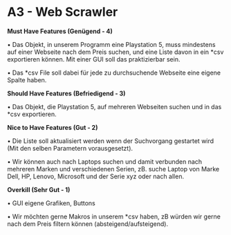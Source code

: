# A3 - Web Scrawler

**Must Have Features (Genügend - 4)**

•	Das Objekt, in unserem Programm eine Playstation 5, muss mindestens auf einer 
    Webseite nach dem Preis suchen, und eine Liste davon
    in ein *csv exportieren können. Mit einer GUI soll das praktizierbar sein.

•   Das *csv File soll dabei für jede zu durchsuchende Webseite eine eigene Spalte haben.

**Should Have Features (Befriedigend - 3)**

•   Das Objekt, die Playstation 5, auf mehreren Webseiten suchen und in das *csv exportieren.

**Nice to Have Features (Gut - 2)**

•	Die Liste soll aktualisiert werden wenn der Suchvorgang gestartet wird (Mit den selben Parametern vorausgesetzt).

•	Wir können auch nach Laptops suchen und damit verbunden nach mehreren Marken und verschiedenen Serien,
    zB. suche Laptop von Marke Dell, HP, Lenovo, Microsoft und der Serie xyz oder nach allen.

**Overkill (Sehr Gut - 1)**

•	GUI eigene Grafiken, Buttons

•	Wir möchten gerne Makros in unserem *csv haben, zB würden wir gerne nach
    dem Preis filtern können (absteigend/aufsteigend).




